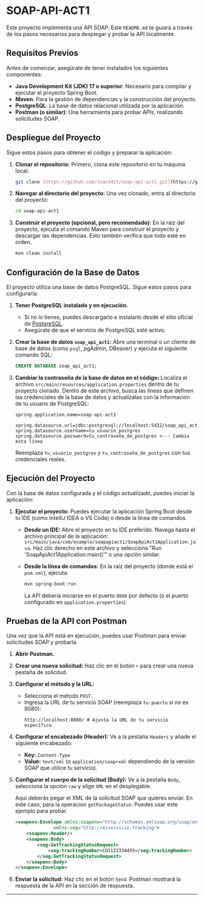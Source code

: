 # SOAP-API-ACT1

Este proyecto implementa una API SOAP. Este `README.md` te guiará a través de los pasos necesarios para desplegar y probar la API localmente.

## Requisitos Previos

Antes de comenzar, asegúrate de tener instalados los siguientes componentes:

* **Java Development Kit (JDK) 17 o superior**: Necesario para compilar y ejecutar el proyecto Spring Boot.
* **Maven**: Para la gestión de dependencias y la construcción del proyecto.
* **PostgreSQL**: La base de datos relacional utilizada por la aplicación.
* **Postman (o similar)**: Una herramienta para probar APIs, realizando solicitudes SOAP.

## Despliegue del Proyecto

Sigue estos pasos para obtener el código y preparar la aplicación:

1.  **Clonar el repositorio:**
    Primero, clona este repositorio en tu máquina local:
    ```bash
    git clone [https://github.com/Juan1423/soap-api-act1.git](https://github.com/Juan1423/soap-api-act1.git)
    ```

2.  **Navegar al directorio del proyecto:**
    Una vez clonado, entra al directorio del proyecto:
    ```bash
    cd soap-api-act1
    ```

3.  **Construir el proyecto (opcional, pero recomendado):**
    En la raíz del proyecto, ejecuta el comando Maven para construir el proyecto y descargar las dependencias. Esto también verifica que todo esté en orden.
    ```bash
    mvn clean install
    ```

## Configuración de la Base de Datos

El proyecto utiliza una base de datos PostgreSQL. Sigue estos pasos para configurarla:

1.  **Tener PostgreSQL instalado y en ejecución.**
    * Si no lo tienes, puedes descargarlo e instalarlo desde el sitio oficial de [PostgreSQL](https://www.postgresql.org/download/).
    * Asegúrate de que el servicio de PostgreSQL esté activo.

2.  **Crear la base de datos `soap_api_act1`:**
    Abre una terminal o un cliente de base de datos (como `psql`, pgAdmin, DBeaver) y ejecuta el siguiente comando SQL:
    ```sql
    CREATE DATABASE soap_api_act1;
    ```

3.  **Cambiar la contraseña de la base de datos en el código:**
    Localiza el archivo `src/main/resources/application.properties` dentro de tu proyecto clonado.
    Dentro de este archivo, busca las líneas que definen las credenciales de la base de datos y actualízalas con la información de tu usuario de PostgreSQL:

    ```properties
    spring.application.name=soap-api-act1

    spring.datasource.url=jdbc:postgresql://localhost:5432/soap_api_act1
    spring.datasource.username=tu_usuario_postgres
    spring.datasource.password=tu_contraseña_de_postgres <--- Cambia esta línea

    ```
    Reemplaza `tu_usuario_postgres` y `tu_contraseña_de_postgres` con tus credenciales reales.

## Ejecución del Proyecto

Con la base de datos configurada y el código actualizado, puedes iniciar la aplicación:

1.  **Ejecutar el proyecto:**
    Puedes ejecutar la aplicación Spring Boot desde tu IDE (como IntelliJ IDEA o VS Code) o desde la línea de comandos.

    * **Desde un IDE:**
        Abre el proyecto en tu IDE preferido. Navega hasta el archivo principal de la aplicación: `src/main/java/com/example/soapapiact1/SoapApiAct1Application.java`.
        Haz clic derecho en este archivo y selecciona "Run 'SoapApiAct1Application.main()'" o una opción similar.

    * **Desde la línea de comandos:**
        En la raíz del proyecto (donde está el `pom.xml`), ejecuta:
        ```bash
        mvn spring-boot:run
        ```
        La API debería iniciarse en el puerto `8080` por defecto (o el puerto configurado en `application.properties`).

## Pruebas de la API con Postman

Una vez que la API está en ejecución, puedes usar Postman para enviar solicitudes SOAP y probarla.

1.  **Abrir Postman.**

2.  **Crear una nueva solicitud:**
    Haz clic en el botón `+` para crear una nueva pestaña de solicitud.

3.  **Configurar el método y la URL:**
    * Selecciona el método `POST`.
    * Ingresa la URL de tu servicio SOAP (reemplaza `tu-puerto` si no es 8080):
        ```
        http://localhost:8080/ # Ajusta la URL de tu servicio específico
        ```

4.  **Configurar el encabezado (Header):**
    Ve a la pestaña `Headers` y añade el siguiente encabezado:
    * **Key:** `Content-Type`
    * **Value:** `text/xml` (o `application/soap+xml` dependiendo de la versión SOAP que utilice tu servicio).

5.  **Configurar el cuerpo de la solicitud (Body):**
    Ve a la pestaña `Body`, selecciona la opción `raw` y elige `XML` en el desplegable.

    Aquí deberás pegar el XML de la solicitud SOAP que quieres enviar. En este caso, para la operacion `getPackageStatus`:
    Puedes usar este ejemplo para probar.

    ```xml
    <soapenv:Envelope xmlns:soapenv="http://schemas.xmlsoap.org/soap/envelope/"
                  xmlns:seg="http://miservicio.tracking">
        <soapenv:Header/>
        <soapenv:Body>
            <seg:GetTrackingStatusRequest>
                <seg:trackingNumber>CO1122334455</seg:trackingNumber>
            </seg:GetTrackingStatusRequest>
        </soapenv:Body>
    </soapenv:Envelope>
    ```

6.  **Enviar la solicitud:**
    Haz clic en el botón `Send`. Postman mostrará la respuesta de la API en la sección de respuesta.

---